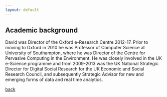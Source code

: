 ```yaml
---
layout: default
---
```


## Academic background

David was Director of the Oxford e-Research Centre 2012-17. Prior to
moving to Oxford in 2010 he was Professor of Computer Science at
University of Southampton, where he was Director of the Centre for
Pervasive Computing in the Environment. He was closely involved in
the UK e-Science programme and from 2009-2013 was the UK National
Strategic Director for Digital Social Research for the UK Economic
and Social Research Council, and subsequently Strategic Advisor for
new and emerging forms of data and real time analytics.


[back](./)
